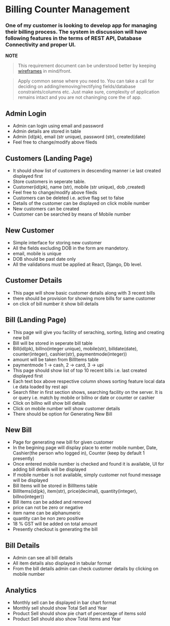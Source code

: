 # Billing Counter Management
### One of my customer is looking to develop app for managing their billing process. The system in discussion will have following features in the terms of REST API, Database Connectivity and proper UI.

**NOTE**

> This requirement document can be understood better by keeping [wireframes](./wireframes-billing-counter-mgmt.pdf) in mind/front.

> Apply common sense where you need to. You can take a call for deciding on adding/removing/rectifying fields/database constraints/columns etc. Just make sure, complexity of application remains intact and you are not chaninging core the of app. 


## Admin Login
- Admin can login using email and password
- Admin details are stored in table
- Admin (id(pk), email (str unique), password (str), created(date)
- Feel free to change/modify above fileds

## Customers (Landing Page)
- It should show list of customers in descending manner i.e last created displayed first
- Store customers in seperate table. 
- Customer(id(pk), name (str), mobile (str unique), dob ,created) 
- Feel free to change/modify above fileds
- Customers can be deleted i.e. active flag set to false
- Details of the customer can be displayed on click mobile number
- New customers can be created
- Customer can be searched by means of Mobile number

## New Customer
- Simple interface for storing new customer
- All the fields excluding DOB in the form are mandetory.
- email, mobile is unique
- DOB should be past date only
- All the validations must be applied at React, Django, Db level. 

## Customer Details
- This page will show basic customer details along with 3 recent bills
- there should be provision for showing more bills for same customer
- on click of bill number it show bill details

## Bill (Landing Page)
- This page will give you facility of seraching, sorting, listing and creating new bill
- Bill will be stored in seperate bill table
- Bill(id(pk), billno(integer unique), mobile(str), billdate(date), counter(integer), cashier(str), paymentmode(integer))
- amount will be taken from BillItems table
- paymentmode 1 -> cash, 2 -> card, 3 -> upi
- This page should show list of top 10 recent bills i.e. last created displayed first
- Each text box above respective column shows sorting feature local data i.e data loaded by rest api
- Search filter in first section shows, searching facility on the server. It is or query i.e. match by mobile or billno or date or counter or cashier
- Click on billno will show bill details
- Click on mobile number will show customer details
- There should be option for Generating New Bill

## New Bill
- Page for generating new bill for given customer
- In the begining page will display place to enter mobile number, Date, Cashier(the person who logged in), Counter (keep by default 1 presently)
- Once entered mobile number is checked and found it is available, UI for adding bill details will be displayed
- If mobile number is not available, simply customer not found message will be displayed
- Bill Items will be stored in BillItems table
- BillItems(id(pk), item(str), price(decimal), quantity(integer), billno(integer))
- Bill items can be added and removed
- price can not be zero or negative
- item name can be alphanumeric
- quantity can be non zero positive
- 18 % GST will be added on total amount
- Presently checkout is generating the bill

## Bill Details
- Admin can see all bill details
- All item details also displayed in tabular format
- From the bill details admin can check customer details by clicking on mobile number

## Analytics
- Monthly sell can be displayed in bar chart format
- Monthly sell should show Total Sell and Year
- Product Sell should show pie chart of percentage of items sold
- Product Sell should also show Total Items and Year
